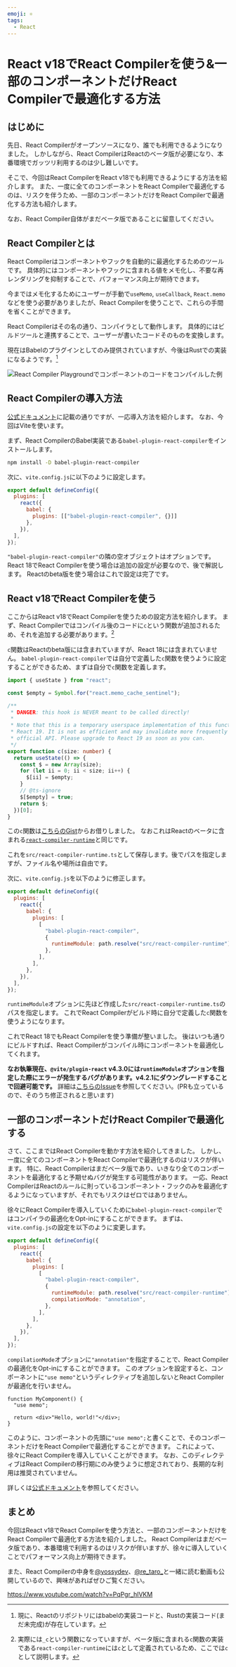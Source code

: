 ```yaml
---
emoji: ⚛️
tags:
  - React
---
```


# React v18でReact Compilerを使う&一部のコンポーネントだけReact Compilerで最適化する方法

## はじめに

先日、React Compilerがオープンソースになり、誰でも利用できるようになりました。
しかしながら、React CompilerはReactのベータ版が必要になり、本番環境でガッツリ利用するのは少し難しいです。

そこで、今回はReact CompilerをReact v18でも利用できるようにする方法を紹介します。
また、一度に全てのコンポーネントをReact Compilerで最適化するのは、リスクを伴うため、一部のコンポーネントだけをReact Compilerで最適化する方法も紹介します。

なお、React Compiler自体がまだベータ版であることに留意してください。

## React Compilerとは

React Compilerはコンポーネントやフックを自動的に最適化するためのツールです。
具体的にはコンポーネントやフックに含まれる値をメモ化し、不要な再レンダリングを抑制することで、パフォーマンス向上が期待できます。

今まではメモ化するためにユーザーが手動で`useMemo`, `useCallback`, `React.memo`などを使う必要がありましたが、React Compilerを使うことで、これらの手間を省くことができます。

React Compilerはその名の通り、コンパイラとして動作します。
具体的にはビルドツールと連携することで、ユーザーが書いたコードそのものを変換します。

現在はBabelのプラグインとしてのみ提供されていますが、今後はRustでの実装になるようです。[^1]

[^1]: 現に、Reactのリポジトリにはbabelの実装コードと、Rustの実装コード(まだ未完成)が存在しています。

![React Compiler Playgroundでコンポーネントのコードをコンパイルした例](./example.png)

## React Compilerの導入方法

[公式ドキュメント](https://ja.react.dev/learn/react-compiler#installation)に記載の通りですが、一応導入方法を紹介します。
なお、今回はViteを使います。

まず、React CompilerのBabel実装である`babel-plugin-react-compiler`をインストールします。

```bash
npm install -D babel-plugin-react-compiler
```

次に、`vite.config.js`に以下のように設定します。

```js
export default defineConfig({
  plugins: [
    react({
      babel: {
        plugins: [["babel-plugin-react-compiler", {}]]
      },
    }),
  ],
});
```

`"babel-plugin-react-compiler"`の隣の空オブジェクトはオプションです。React 18でReact Compilerを使う場合は追加の設定が必要なので、後で解説します。
Reactのbeta版を使う場合はこれで設定は完了です。

## React v18でReact Compilerを使う

ここからはReact v18でReact Compilerを使うための設定方法を紹介します。
まず、React Compilerではコンパイル後のコードに`c`という関数が追加されるため、それを追加する必要があります。[^2]

[^2]: 実際には`_c`という関数になっていますが、ベータ版に含まれる`c`関数の実装である`react-compiler-runtime`には`c`として定義されているため、ここでは`c`として説明します。

`c`関数はReactのbeta版には含まれていますが、React 18には含まれていません。
`babel-plugin-react-compiler`では自分で定義した`c`関数を使うように設定することができるため、まずは自分で`c`関数を定義します。

```ts
import { useState } from "react";

const $empty = Symbol.for("react.memo_cache_sentinel");

/**
 * DANGER: this hook is NEVER meant to be called directly!
 *
 * Note that this is a temporary userspace implementation of this function from
 * React 19. It is not as efficient and may invalidate more frequently than the
 * official API. Please upgrade to React 19 as soon as you can.
 */
export function c(size: number) {
  return useState(() => {
    const $ = new Array(size);
    for (let ii = 0; ii < size; ii++) {
      $[ii] = $empty;
    }
    // @ts-ignore
    $[$empty] = true;
    return $;
  })[0];
}
```

この`c`関数は[こちらのGist](https://gist.github.com/poteto/37c076bf112a07ba39d0e5f0645fec43)からお借りしました。
なおこれはReactのベータに含まれる[`react-compiler-runtime`](compiler/packages/react-compiler-runtime/src/index.ts)と同じです。

これを`src/react-compiler-runtime.ts`として保存します。後でパスを指定しますが、ファイル名や場所は自由です。

次に、`vite.config.js`を以下のように修正します。

```js
export default defineConfig({
  plugins: [
    react({
      babel: {
        plugins: [
          [
            "babel-plugin-react-compiler",
            {
              runtimeModule: path.resolve("src/react-compiler-runtime"),
            },
          ],
        ],
      },
    }),
  ],
});
```

`runtimeModule`オプションに先ほど作成した`src/react-compiler-runtime.ts`のパスを指定します。
これでReact Compilerがビルド時に自分で定義した`c`関数を使うようになります。

これでReact 18でもReact Compilerを使う準備が整いました。
後はいつも通りにビルドすれば、React Compilerがコンパイル時にコンポーネントを最適化してくれます。

**なお執筆現在、`@vite/plugin-react` v4.3.0には`runtimeModule`オプションを指定した際にエラーが発生するバグがあります。v4.2.1にダウングレードすることで回避可能です。**
詳細は[こちらのIssue](https://github.com/vitejs/vite-plugin-react/issues/328)を参照してください。(PRも立っているので、そのうち修正されると思います)

## 一部のコンポーネントだけReact Compilerで最適化する

さて、ここまではReact Compilerを動かす方法を紹介してきました。
しかし、一度に全てのコンポーネントをReact Compilerで最適化するのはリスクが伴います。
特に、React Compilerはまだベータ版であり、いきなり全てのコンポーネントを最適化すると予期せぬバグが発生する可能性があります。
一応、React CompilerはReactのルールに則っているコンポーネント・フックのみを最適化するようになっていますが、それでもリスクはゼロではありません。

徐々にReact Compilerを導入していくために`babel-plugin-react-compiler`ではコンパイラの最適化をOpt-inにすることができます。
まずは、`vite.config.js`の設定を以下のように変更します。

```js
export default defineConfig({
  plugins: [
    react({
      babel: {
        plugins: [
          [
            "babel-plugin-react-compiler",
            {
              runtimeModule: path.resolve("src/react-compiler-runtime"),
              compilationMode: "annotation",
            },
          ],
        ],
      },
    }),
  ],
});
```

`compilationMode`オプションに`"annotation"`を指定することで、React Compilerの最適化をOpt-inにすることができます。
このオプションを設定すると、コンポーネントに`"use memo"`というディレクティブを追加しないとReact Compilerが最適化を行いません。

```tsx
function MyComponent() {
  "use memo";

  return <div>"Hello, world!"</div>;
}
```

このように、コンポーネントの先頭に`"use memo";`と書くことで、そのコンポーネントだけをReact Compilerで最適化することができます。
これによって、徐々にReact Compilerを導入していくことができます。
なお、このディレクティブはReact Compilerの移行期にのみ使うように想定されており、長期的な利用は推奨されていません。

詳しくは[公式ドキュメント](https://ja.react.dev/learn/react-compiler#using-the-compiler-effectively)を参照してください。

## まとめ

今回はReact v18でReact Compilerを使う方法と、一部のコンポーネントだけをReact Compilerで最適化する方法を紹介しました。
React Compilerはまだベータ版であり、本番環境で利用するのはリスクが伴いますが、徐々に導入していくことでパフォーマンス向上が期待できます。

また、React Compilerの中身を[@yossydev](https://x.com/yossydev)、[@re_taro_](https://x.com/re_taro_)と一緒に読む動画も公開しているので、興味があればぜひご覧ください。

https://www.youtube.com/watch?v=PqPgr_hlVKM
